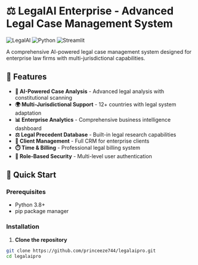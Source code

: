 # ⚖️ LegalAI Enterprise - Advanced Legal Case Management System

![LegalAI](https://img.shields.io/badge/LegalAI-Enterprise-blue)
![Python](https://img.shields.io/badge/Python-3.8%2B-green)
![Streamlit](https://img.shields.io/badge/Streamlit-1.28%2B-red)

A comprehensive AI-powered legal case management system designed for enterprise law firms with multi-jurisdictional capabilities.

## 🌟 Features

- **🤖 AI-Powered Case Analysis** - Advanced legal analysis with constitutional scanning
- **🌍 Multi-Jurisdictional Support** - 12+ countries with legal system adaptation
- **📊 Enterprise Analytics** - Comprehensive business intelligence dashboard
- **⚖️ Legal Precedent Database** - Built-in legal research capabilities
- **💼 Client Management** - Full CRM for enterprise clients
- **⏱️ Time & Billing** - Professional legal billing system
- **🔐 Role-Based Security** - Multi-level user authentication

## 🚀 Quick Start

### Prerequisites
- Python 3.8+
- pip package manager

### Installation

1. **Clone the repository**
```bash
git clone https://github.com/princeeze744/legalaipro.git
cd legalaipro
